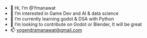 - 👋 Hi, I’m @Ymanawat
- 👀 I’m interested in Game Dev and AI & data science
- 🌱 I’m currently learning godot & DSA with Python
- 💞️ I’m looking to contribute on Godot or Blender, It will be great
- 📫 yogendramanawat@gmail.com

<!---
Ymanawat/Ymanawat is a ✨ special ✨ repository because its `README.md` (this file) appears on your GitHub profile.
You can click the Preview link to take a look at your changes.
--->
